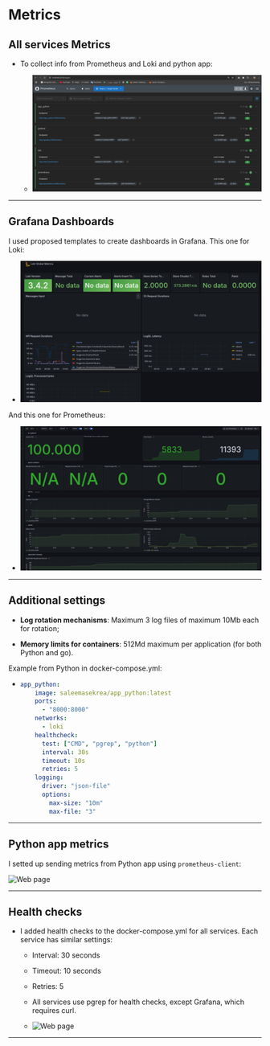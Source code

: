 # Metrics


## All services Metrics

- To collect info from Prometheus and Loki and python app:

    - ![Web page](Screenshots/Prometheus_1.png)

---

## Grafana Dashboards

I used proposed templates to create dashboards in Grafana. This one for Loki:

  - ![Web page](Screenshots/Prometheus_2.png)

And this one for Prometheus:

  - ![Web page](Screenshots/Prometheus_3.png)

---

## Additional settings

- **Log rotation mechanisms**: Maximum 3 log files of maximum 10Mb each for rotation;

- **Memory limits for containers**: 512Md maximum per application (for both Python and go).

Example from Python in docker-compose.yml:

- ```yml
  app_python:
      image: saleemasekrea/app_python:latest
      ports:
        - "8000:8000"
      networks:
        - loki
      healthcheck:
        test: ["CMD", "pgrep", "python"]
        interval: 30s
        timeout: 10s
        retries: 5
      logging:
        driver: "json-file"
        options:
          max-size: "10m"
          max-file: "3"
  ```

---

## Python app metrics

I setted up sending metrics from Python app using `prometheus-client`:

![Web page](Screenshots/Prometheus_4.png)

---

## Health checks

- I added health checks to the docker-compose.yml for all services. Each service has similar settings:
    - Interval: 30 seconds
    - Timeout: 10 seconds
    - Retries: 5
    - All services use pgrep for health checks, except Grafana, which requires curl.

    - ![Web page](Screenshots/Prometheus_5.png)

---